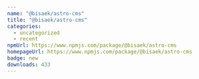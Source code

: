 ```yaml
---
name: "@bisaek/astro-cms"
title: "@bisaek/astro-cms"
categories:
  - uncategorized
  - recent
npmUrl: https://www.npmjs.com/package/@bisaek/astro-cms
homepageUrl: https://www.npmjs.com/package/@bisaek/astro-cms
badge: new
downloads: 433
---
```

